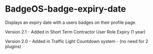 # BadgeOS-badge-expiry-date

Displays an expiry date with a users badges on their profile page.

Version 2.1 - Added in Short Term Contractor User Role Expiry (1 year)

Version 2.0 - Added in Traffic Light Countdown system - (no need for 2 plugins)
